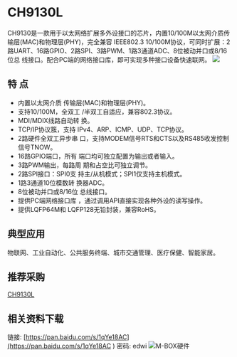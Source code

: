 **CH9130L**
==============================
CH9130是一款用于以太网络扩展多外设接口的芯片，内置10/100M以太网介质传输层(MAC)和物理层(PHY)，完全兼容 IEEE802.3 10/100M协议，可同时扩展：2路UART、16路GPIO、2路SPI、3路PWM、1路3通道ADC、8位被动并口或8/16位总 线接口。配合PC端的网络接口库，即可实现多种接口设备快速联网。
![](http://www.wch.cn/img/ch9130.gif)
## 特 点
* 内置以太网介质 传输层(MAC)和物理层(PHY)。
* 支持10/100M，全双工 /半双工自适应，兼容802.3协议。
* MDI/MDIX线路自动转 换。
* TCP/IP协议簇，支持 IPv4、ARP、ICMP、UDP、TCP协议。
* 2路硬件全双工异步串 口，支持MODEM信号RTS和CTS以及RS485收发控制信号TNOW。
* 16路GPIO端口，所有 端口均可独立配置为输出或者输入。
* 3路PWM输出，每路周 期和占空比可独立调节。
* 2路SPI接口：SPI0支 持主/从机模式；SPI1仅支持主机模式。
* 1路3通道10位模数转 换器ADC。
* 8位被动并口或8/16位 总线接口。
* 提供PC端网络接口库 ，通过调用API直接实现各种外设的读写操作。
* 提供LQFP64M和 LQFP128无铅封装，兼容RoHS。

## 典型应用
物联网、工业自动化、公共服务终端、城市交通管理、医疗保健、智能家居。

## 推荐采购
[CH9130L](http://www.szlcsc.com/product/details_98588.html)
## 相关资料下载
链接: [https://pan.baidu.com/s/1qYe18AC](https://pan.baidu.com/s/1qYe18AC ) 密码: edwi
![M-BOX硬件](hw/M-BOX)